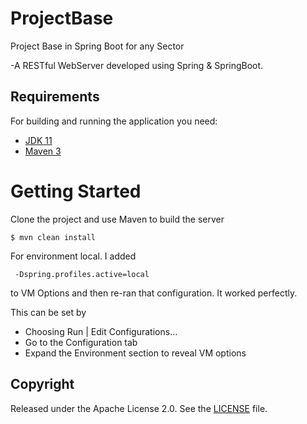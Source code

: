 # ProjectBase
Project Base in Spring Boot for any Sector

 -A RESTful WebServer developed using Spring & SpringBoot.

## Requirements

For building and running the application you need:

- [JDK 11](https://www.oracle.com/java/technologies/downloads/#java11)
- [Maven 3](https://maven.apache.org)

# Getting Started
Clone the project and use Maven to build the server

	$ mvn clean install

For environment local. I added

     -Dspring.profiles.active=local
to VM Options and then re-ran that configuration. It worked perfectly.

This can be set by
* Choosing Run | Edit Configurations...
* Go to the Configuration tab
* Expand the Environment section to reveal VM options

## Copyright

Released under the Apache License 2.0. See the [LICENSE](https://github.com/codecentric/springboot-sample-app/blob/master/LICENSE) file.
